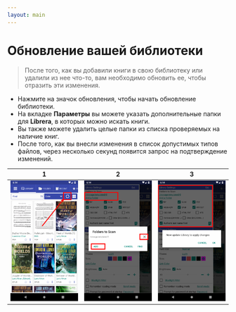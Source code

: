 ```yaml
---
layout: main
---
```


# Обновление вашей библиотеки
> После того, как вы добавили книги в свою библиотеку или удалили из нее что-то, вам необходимо обновить ее, чтобы отразить эти изменения.
* Нажмите на значок обновления, чтобы начать обновление библиотеки.
* На вкладке **Параметры** вы можете указать дополнительные папки для **Librera**, в которых можно искать книги.
* Вы также можете удалить целые папки из списка проверяемых на наличие книг.
* После того, как вы внесли изменения в список допустимых типов файлов, через несколько секунд появится запрос на подтверждение изменений.

|1|2|3|
|-|-|-|
|![](1.png)|![](2.png)|![](3.png)|

